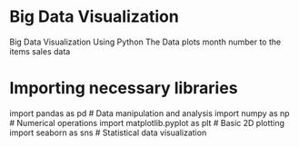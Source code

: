# Big Data Visualization
 Big Data Visualization Using Python
 The Data plots month number to the items sales data

# Importing necessary libraries
 import pandas as pd    # Data manipulation and analysis
 import numpy as np     # Numerical operations
 import matplotlib.pyplot as plt     # Basic 2D plotting
 import seaborn as sns   # Statistical data visualization


